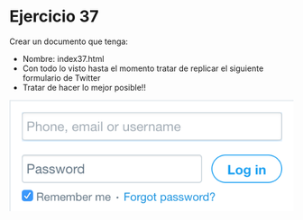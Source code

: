 # Ejercicio 37

Crear un documento que tenga:
* Nombre: index37.html
* Con todo lo visto hasta el momento tratar de replicar el siguiente formulario de Twitter
* Tratar de hacer lo mejor posible!!

![Formulario](../../../assets/html/ej37.png)